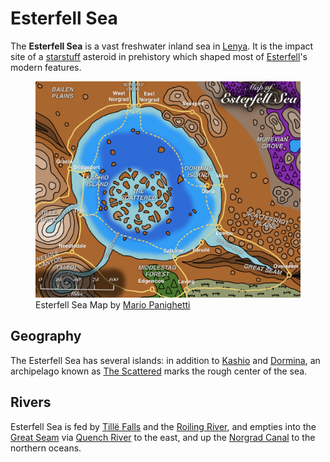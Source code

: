 # Esterfell Sea

The **Esterfell Sea** is a vast freshwater inland sea in [Lenya](../). It is the impact site of a [starstuff](../../../../ch-6-mote-treasures/starstuff.md) asteroid in prehistory which shaped most of [Esterfell](../../)'s modern features.

<figure>
  <img src="map-esterfell-sea-mario-panighetti.jpg" alt="Drawing of a map of the Esterfell Sea with surrounding land and settlements. The islands are labeled with their names and are listed here from left to right: Kashio Island, arrowhead-shaped along the western sea, containing the city of Bridgeport, with bridges connecting it to Gracia and Tillë, and two ship routes connecting it to Tillë and West Norgrad; The Scattered, a large archipelago roughly in the center of the sea made of multiple small unsettled islands; and Dormina Island, a comma-shaped island with some elevation, and the single settlement of Doria connected via ship routes to Mina, East Norgrad, and Lombo." />
  <figcaption>Esterfell Sea Map by <a href="https://mario.panighetti.net">Mario Panighetti</a></figcaption>
</figure>

## Geography

The Esterfell Sea has several islands: in addition to [Kashio](kashio.md) and [Dormina](dormina-island.md), an archipelago known as [The Scattered](the-scattered.md) marks the rough center of the sea.

## Rivers

Esterfell Sea is fed by [Tillë Falls](../attalya-mountains/tille-peak/tille-falls.md) and the [Roiling River](../attalya-mountains/taltol-peak/roiling-river.md), and empties into the [Great Seam](../great-seam.md) via [Quench River](../quench-river.md) to the east, and up the [Norgrad Canal](../norgrad-canal.md) to the northern oceans.
